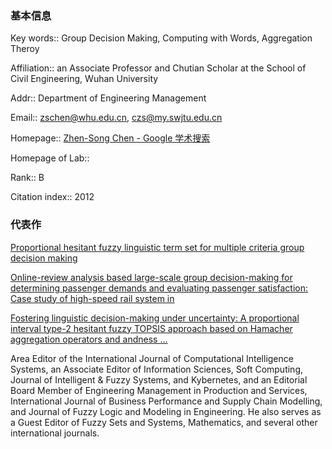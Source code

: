 ### 基本信息
<!-- 在冒号之后写，方便 dataview 检索并汇总内容 -->

Key words:: Group Decision Making, Computing with Words, Aggregation Theroy

Affiliation:: an Associate Professor and Chutian Scholar at the School of Civil Engineering, Wuhan University

Addr:: Department of Engineering Management

Email:: zschen@whu.edu.cn, czs@my.swjtu.edu.cn

Homepage:: [‪Zhen-Song Chen‬ - ‪Google 学术搜索‬](https://scholar.google.com.hk/citations?hl=zh-CN&user=efnhN9kAAAAJ&view_op=list_works&gmla=AJsN-F4LGd-X3y_DMaXfAgDchBTOaRpXTgXOt0Nv-fQqkP9678b3xBcAqL0QrYXg9dGyRZyt9iwcjpcN0Ye7BUXSeBVcf48-iHemyBECfSD-Sq6GzgMC8lkSwmazFX8V67pta1aHIV5m)

Homepage of Lab:: 

Rank:: B

Citation index:: 2012

### 代表作
<!-- 可以从 google scholar 或者 web of science 中找，5 篇左右即可 -->
[Proportional hesitant fuzzy linguistic term set for multiple criteria group decision making](https://scholar.google.com.hk/citations?view_op=view_citation&hl=zh-CN&user=efnhN9kAAAAJ&citation_for_view=efnhN9kAAAAJ:qjMakFHDy7sC)

[Online-review analysis based large-scale group decision-making for determining passenger demands and evaluating passenger satisfaction: Case study of high-speed rail system in](https://scholar.google.com.hk/citations?view_op=view_citation&hl=zh-CN&user=efnhN9kAAAAJ&citation_for_view=efnhN9kAAAAJ:lSLTfruPkqcC)

[Fostering linguistic decision-making under uncertainty: A proportional interval type-2 hesitant fuzzy TOPSIS approach based on Hamacher aggregation operators and andness …](https://scholar.google.com.hk/citations?view_op=view_citation&hl=zh-CN&user=efnhN9kAAAAJ&citation_for_view=efnhN9kAAAAJ:TFP_iSt0sucC)

Area Editor of the International Journal of Computational Intelligence Systems, an Associate Editor of Information Sciences, Soft Computing, Journal of Intelligent & Fuzzy Systems, and Kybernetes, and an Editorial Board Member of Engineering Management in Production and Services, International Journal of Business Performance and Supply Chain Modelling, and Journal of Fuzzy Logic and Modeling in Engineering. He also serves as a Guest Editor of Fuzzy Sets and Systems, Mathematics, and several other international journals.
